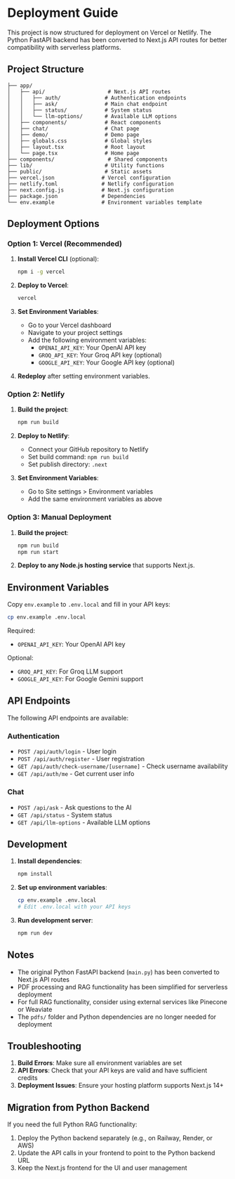 # Deployment Guide

This project is now structured for deployment on Vercel or Netlify. The Python FastAPI backend has been converted to Next.js API routes for better compatibility with serverless platforms.

## Project Structure

```
├── app/
│   ├── api/                    # Next.js API routes
│   │   ├── auth/              # Authentication endpoints
│   │   ├── ask/               # Main chat endpoint
│   │   ├── status/            # System status
│   │   └── llm-options/       # Available LLM options
│   ├── components/            # React components
│   ├── chat/                  # Chat page
│   ├── demo/                  # Demo page
│   ├── globals.css            # Global styles
│   ├── layout.tsx             # Root layout
│   └── page.tsx               # Home page
├── components/                 # Shared components
├── lib/                       # Utility functions
├── public/                    # Static assets
├── vercel.json               # Vercel configuration
├── netlify.toml              # Netlify configuration
├── next.config.js            # Next.js configuration
├── package.json              # Dependencies
└── env.example               # Environment variables template
```

## Deployment Options

### Option 1: Vercel (Recommended)

1. **Install Vercel CLI** (optional):
   ```bash
   npm i -g vercel
   ```

2. **Deploy to Vercel**:
   ```bash
   vercel
   ```

3. **Set Environment Variables**:
   - Go to your Vercel dashboard
   - Navigate to your project settings
   - Add the following environment variables:
     - `OPENAI_API_KEY`: Your OpenAI API key
     - `GROQ_API_KEY`: Your Groq API key (optional)
     - `GOOGLE_API_KEY`: Your Google API key (optional)

4. **Redeploy** after setting environment variables.

### Option 2: Netlify

1. **Build the project**:
   ```bash
   npm run build
   ```

2. **Deploy to Netlify**:
   - Connect your GitHub repository to Netlify
   - Set build command: `npm run build`
   - Set publish directory: `.next`

3. **Set Environment Variables**:
   - Go to Site settings > Environment variables
   - Add the same environment variables as above

### Option 3: Manual Deployment

1. **Build the project**:
   ```bash
   npm run build
   npm run start
   ```

2. **Deploy to any Node.js hosting service** that supports Next.js.

## Environment Variables

Copy `env.example` to `.env.local` and fill in your API keys:

```bash
cp env.example .env.local
```

Required:
- `OPENAI_API_KEY`: Your OpenAI API key

Optional:
- `GROQ_API_KEY`: For Groq LLM support
- `GOOGLE_API_KEY`: For Google Gemini support

## API Endpoints

The following API endpoints are available:

### Authentication
- `POST /api/auth/login` - User login
- `POST /api/auth/register` - User registration
- `GET /api/auth/check-username/[username]` - Check username availability
- `GET /api/auth/me` - Get current user info

### Chat
- `POST /api/ask` - Ask questions to the AI
- `GET /api/status` - System status
- `GET /api/llm-options` - Available LLM options

## Development

1. **Install dependencies**:
   ```bash
   npm install
   ```

2. **Set up environment variables**:
   ```bash
   cp env.example .env.local
   # Edit .env.local with your API keys
   ```

3. **Run development server**:
   ```bash
   npm run dev
   ```

## Notes

- The original Python FastAPI backend (`main.py`) has been converted to Next.js API routes
- PDF processing and RAG functionality has been simplified for serverless deployment
- For full RAG functionality, consider using external services like Pinecone or Weaviate
- The `pdfs/` folder and Python dependencies are no longer needed for deployment

## Troubleshooting

1. **Build Errors**: Make sure all environment variables are set
2. **API Errors**: Check that your API keys are valid and have sufficient credits
3. **Deployment Issues**: Ensure your hosting platform supports Next.js 14+

## Migration from Python Backend

If you need the full Python RAG functionality:

1. Deploy the Python backend separately (e.g., on Railway, Render, or AWS)
2. Update the API calls in your frontend to point to the Python backend URL
3. Keep the Next.js frontend for the UI and user management
